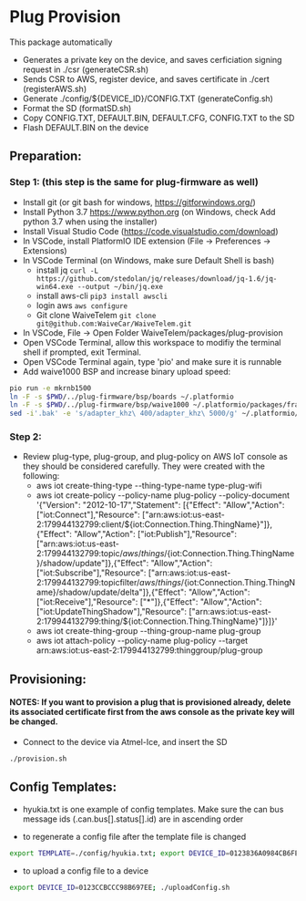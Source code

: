 # Plug Provision

This package automatically

- Generates a private key on the device, and saves cerficiation signing request in ./csr (generateCSR.sh)
- Sends CSR to AWS, register device, and saves certificate in ./cert (registerAWS.sh)
- Generate ./config/\${DEVICE_ID}/CONFIG.TXT (generateConfig.sh)
- Format the SD (formatSD.sh)
- Copy CONFIG.TXT, DEFAULT.BIN, DEFAULT.CFG, CONFIG.TXT to the SD
- Flash DEFAULT.BIN on the device

## Preparation:

### Step 1: (this step is the same for plug-firmware as well)
- Install git (or git bash for windows, https://gitforwindows.org/)
- Install Python 3.7 https://www.python.org (on Windows, check Add python 3.7 when using the installer)
- Install Visual Studio Code (https://code.visualstudio.com/download)
- In VSCode, install PlatformIO IDE extension (File -> Preferences -> Extensions)
- In VSCode Terminal (on Windows, make sure Default Shell is bash)
  - install jq `curl -L https://github.com/stedolan/jq/releases/download/jq-1.6/jq-win64.exe --output ~/bin/jq.exe`
  - install aws-cli `pip3 install awscli`
  - login aws `aws configure`
  - Git clone WaiveTelem `git clone git@github.com:WaiveCar/WaiveTelem.git`
- In VSCode, File -> Open Folder WaiveTelem/packages/plug-provision
- Open VSCode Terminal, allow this workspace to modifiy the terminal shell if prompted, exit Terminal.
- Open VSCode Terminal again, type 'pio' and make sure it is runnable
- Add waive1000 BSP and increase binary upload speed:
```bash
pio run -e mkrnb1500
ln -F -s $PWD/../plug-firmware/bsp/boards ~/.platformio
ln -F -s $PWD/../plug-firmware/bsp/waive1000 ~/.platformio/packages/framework-arduinosam/variants
sed -i'.bak' -e 's/adapter_khz\ 400/adapter_khz\ 5000/g' ~/.platformio/packages/tool-openocd/scripts/target/at91samdXX.cfg
```

### Step 2:
- Review plug-type, plug-group, and plug-policy on AWS IoT console as they should be considered carefully. They were created with the following:
  - aws iot create-thing-type --thing-type-name type-plug-wifi
  - aws iot create-policy --policy-name plug-policy --policy-document '{"Version": "2012-10-17","Statement": [{"Effect": "Allow","Action": ["iot:Connect"],"Resource": ["arn:aws:iot:us-east-2:179944132799:client/${iot:Connection.Thing.ThingName}"]},{"Effect": "Allow","Action": ["iot:Publish"],"Resource": ["arn:aws:iot:us-east-2:179944132799:topic/$aws/things/${iot:Connection.Thing.ThingName}/shadow/update"]},{"Effect": "Allow","Action": ["iot:Subscribe"],"Resource": ["arn:aws:iot:us-east-2:179944132799:topicfilter/$aws/things/${iot:Connection.Thing.ThingName}/shadow/update/delta"]},{"Effect": "Allow","Action": ["iot:Receive"],"Resource": ["*"]},{"Effect": "Allow","Action": ["iot:UpdateThingShadow"],"Resource": ["arn:aws:iot:us-east-2:179944132799:thing/${iot:Connection.Thing.ThingName}"]}]}'
  - aws iot create-thing-group --thing-group-name plug-group
  - aws iot attach-policy --policy-name plug-policy --target arn:aws:iot:us-east-2:179944132799:thinggroup/plug-group

## Provisioning:

#### NOTES: If you want to provision a plug that is provisioned already, delete its associated certificate first from the aws console as the private key will be changed.

- Connect to the device via Atmel-Ice, and insert the SD
  
```bash
./provision.sh
```

## Config Templates:

- hyukia.txt is one example of config templates. Make sure the can bus message ids (.can.bus[].status[].id) are in ascending order

- to regenerate a config file after the template file is changed
  
```bash
export TEMPLATE=./config/hyukia.txt; export DEVICE_ID=0123836A0984CB6FEE; ./generateConfig.sh
```

- to upload a config file to a device
  
```bash
export DEVICE_ID=0123CCBCCC98B697EE; ./uploadConfig.sh
```